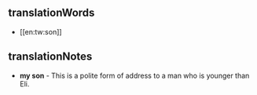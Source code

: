 ## translationWords

* [[en:tw:son]]

## translationNotes

* **my son** - This is a polite form of address to a man who is younger than Eli.
